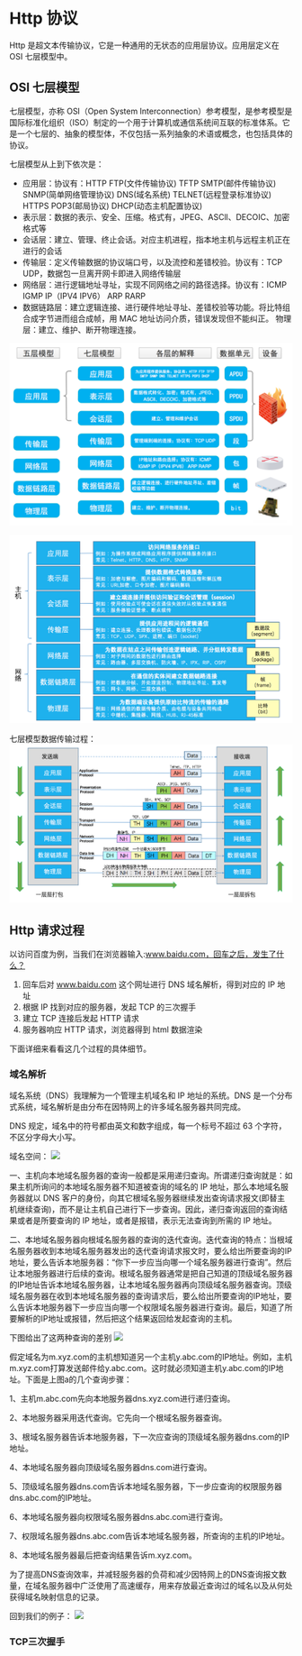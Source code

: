# Http 协议

Http 是超文本传输协议，它是一种通用的无状态的应用层协议。应用层定义在 OSI 七层模型中。

## OSI 七层模型

七层模型，亦称 OSI（Open System Interconnection）参考模型，是参考模型是国际标准化组织（ISO）制定的一个用于计算机或通信系统间互联的标准体系。它是一个七层的、抽象的模型体，不仅包括一系列抽象的术语或概念，也包括具体的协议。

七层模型从上到下依次是：

- 应用层：协议有：HTTP FTP(文件传输协议) TFTP SMTP(邮件传输协议) SNMP(简单网络管理协议) DNS(域名系统) TELNET(远程登录标准协议) HTTPS POP3(邮局协议) DHCP(动态主机配置协议)
- 表示层：数据的表示、安全、压缩。格式有，JPEG、ASCll、DECOIC、加密格式等
- 会话层：建立、管理、终止会话。对应主机进程，指本地主机与远程主机正在进行的会话
- 传输层：定义传输数据的协议端口号，以及流控和差错校验。协议有：TCP UDP，数据包一旦离开网卡即进入网络传输层
- 网络层：进行逻辑地址寻址，实现不同网络之间的路径选择。协议有：ICMP IGMP IP（IPV4 IPV6） ARP RARP
- 数据链路层：建立逻辑连接、进行硬件地址寻址、差错校验等功能。将比特组合成字节进而组合成帧，用 MAC 地址访问介质，错误发现但不能纠正。
  物理层：建立、维护、断开物理连接。

!["?"](./osi.png)

![七层模型1](./osi2.png)

七层模型数据传输过程：
![](./transform_route.png)

## Http 请求过程

以访问百度为例，当我们在浏览器输入:www.baidu.com，回车之后，发生了什么？

1. 回车后对 www.baidu.com 这个网址进行 DNS 域名解析，得到对应的 IP 地址
2. 根据 IP 找到对应的服务器，发起 TCP 的三次握手
3. 建立 TCP 连接后发起 HTTP 请求
4. 服务器响应 HTTP 请求，浏览器得到 html 数据渲染

下面详细来看看这几个过程的具体细节。

### 域名解析

域名系统（DNS）我理解为一个管理主机域名和 IP 地址的系统。DNS 是一个分布式系统，域名解析是由分布在因特网上的许多域名服务器共同完成。

DNS 规定，域名中的符号都由英文和数字组成，每一个标号不超过 63 个字符，不区分字母大小写。

域名空间：
![](https://img-blog.csdn.net/20140506153156531?watermark/2/text/aHR0cDovL2Jsb2cuY3Nkbi5uZXQveWlwaWFua29uZ2JhaQ==/font/5a6L5L2T/fontsize/400/fill/I0JBQkFCMA==/dissolve/70/gravity/SouthEast)

一、主机向本地域名服务器的查询一般都是采用递归查询。所谓递归查询就是：如果主机所询问的本地域名服务器不知道被查询的域名的 IP 地址，那么本地域名服务器就以 DNS 客户的身份，向其它根域名服务器继续发出查询请求报文(即替主机继续查询)，而不是让主机自己进行下一步查询。因此，递归查询返回的查询结果或者是所要查询的 IP 地址，或者是报错，表示无法查询到所需的 IP 地址。

二、本地域名服务器向根域名服务器的查询的迭代查询。迭代查询的特点：当根域名服务器收到本地域名服务器发出的迭代查询请求报文时，要么给出所要查询的IP地址，要么告诉本地服务器：“你下一步应当向哪一个域名服务器进行查询”。然后让本地服务器进行后续的查询。根域名服务器通常是把自己知道的顶级域名服务器的IP地址告诉本地域名服务器，让本地域名服务器再向顶级域名服务器查询。顶级域名服务器在收到本地域名服务器的查询请求后，要么给出所要查询的IP地址，要么告诉本地服务器下一步应当向哪一个权限域名服务器进行查询。最后，知道了所要解析的IP地址或报错，然后把这个结果返回给发起查询的主机。

下图给出了这两种查询的差别
![](https://img-blog.csdn.net/20140507124241312?watermark/2/text/aHR0cDovL2Jsb2cuY3Nkbi5uZXQveWlwaWFua29uZ2JhaQ==/font/5a6L5L2T/fontsize/400/fill/I0JBQkFCMA==/dissolve/70/gravity/SouthEast)

假定域名为m.xyz.com的主机想知道另一个主机y.abc.com的IP地址。例如，主机m.xyz.com打算发送邮件给y.abc.com。这时就必须知道主机y.abc.com的IP地址。下面是上图a的几个查询步骤：

1、主机m.abc.com先向本地服务器dns.xyz.com进行递归查询。

2、本地服务器采用迭代查询。它先向一个根域名服务器查询。

3、根域名服务器告诉本地服务器，下一次应查询的顶级域名服务器dns.com的IP地址。

4、本地域名服务器向顶级域名服务器dns.com进行查询。

5、顶级域名服务器dns.com告诉本地域名服务器，下一步应查询的权限服务器dns.abc.com的IP地址。

6、本地域名服务器向权限域名服务器dns.abc.com进行查询。

7、权限域名服务器dns.abc.com告诉本地域名服务器，所查询的主机的IP地址。

8、本地域名服务器最后把查询结果告诉m.xyz.com。

为了提高DNS查询效率，并减轻服务器的负荷和减少因特网上的DNS查询报文数量，在域名服务器中广泛使用了高速缓存，用来存放最近查询过的域名以及从何处获得域名映射信息的记录。

回到我们的例子：
![](http://c.biancheng.net/uploads/allimg/191111/6-191111164422334.gif)

### TCP三次握手

